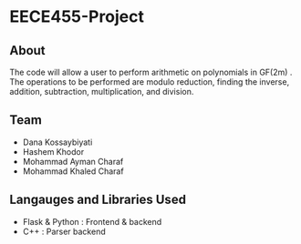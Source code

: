 # EECE455-Project

## About
The code will allow a user to perform arithmetic on polynomials in GF(2m) . The 
operations to be performed are modulo reduction, finding the inverse, addition, subtraction, 
multiplication, and division.
## Team
- Dana Kossaybiyati
- Hashem Khodor
- Mohammad Ayman Charaf
- Mohammad Khaled Charaf


## Langauges and Libraries Used
- Flask & Python : Frontend & backend
- C++ : Parser backend
